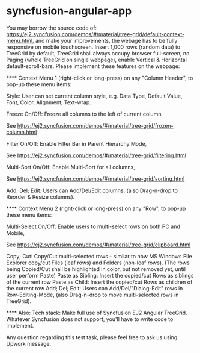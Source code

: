 # syncfusion-angular-app

You may borrow the source code of: https://ej2.syncfusion.com/demos/#/material/tree-grid/default-context-menu.html,
and make your improvements, the webage has to be fully responsive on mobile touchscreen.
Insert 1,000 rows (random data) to TreeGrid by default, TreeGrid shall always occupy browser full-screen, no Paging (whole
TreeGrid on single webpage), enable Vertical & Horizontal default-scroll-bars.
Please implement these features on the webpage:


**** Context Menu 1 (right-click or long-press) on any "Column Header", to pop-up these menu items:

Style: User can set current column style, e.g. Data Type, Default Value, Font, Color, Alignment, Text-wrap.

Freeze On/Off: Freeze all columns to the left of current column,

See https://ej2.syncfusion.com/demos/#/material/tree-grid/frozen-column.html

Filter On/Off: Enable Filter Bar in Parent Hierarchy Mode,

See https://ej2.syncfusion.com/demos/#/material/tree-grid/filtering.html

Multi-Sort On/Off: Enable Multi-Sort for all columns,

See https://ej2.syncfusion.com/demos/#/material/tree-grid/sorting.html

  Add; Del; Edit: Users can Add/Del/Edit columns, (also Drag-n-drop to Reorder & Resize columns).


**** Context Menu 2 (right-click or long-press) on any "Row", to pop-up these menu items:

Multi-Select On/Off: Enable users to multi-select rows on both PC and Mobile,

See https://ej2.syncfusion.com/demos/#/material/tree-grid/clipboard.html

Copy; Cut: Copy/Cut multi-selected rows - similar to how MS Windows File Explorer copy/cut Files (leaf rows) and Folders (non-leaf rows).
(The rows being Copied/Cut shall be highlighted in color, but not removed yet, until user perform Paste)
Paste as Sibling: Insert the copied/cut Rows as siblings of the current row
Paste as Child: Insert the copied/cut Rows as children of the current row
Add; Del; Edit: Users can Add/Del/"Dialog-Edit" rows in Row-Editing-Mode, (also Drag-n-drop to move multi-selected rows in TreeGrid).


**** Also:
Tech stack: Make full use of Syncfusion EJ2 Angular TreeGrid. Whatever Syncfusion does not support, you'll have to write code to implement.

Any question regarding this test task, please feel free to ask us using Upwork message.
